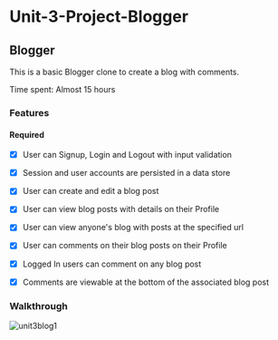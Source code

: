 # Unit-3-Project-Blogger

## Blogger

This is a basic Blogger clone to create a blog with comments.

Time spent: Almost 15 hours

### Features

#### Required

- [x] User can Signup, Login and Logout with input validation
- [x] Session and user accounts are persisted in a data store
- [x] User can create and edit a blog post
- [x] User can view blog posts with details on their Profile
- [x] User can view anyone's blog with posts at the specified url
- [x] User can comments on their blog posts on their Profile
- [x] Logged In users can comment on any blog post
- [x] Comments are viewable at the bottom of the associated blog post



### Walkthrough

![unit3blog1](https://cloud.githubusercontent.com/assets/5514807/12225438/8621eeb0-b7bf-11e5-801f-1c549aaf4ce0.gif)
